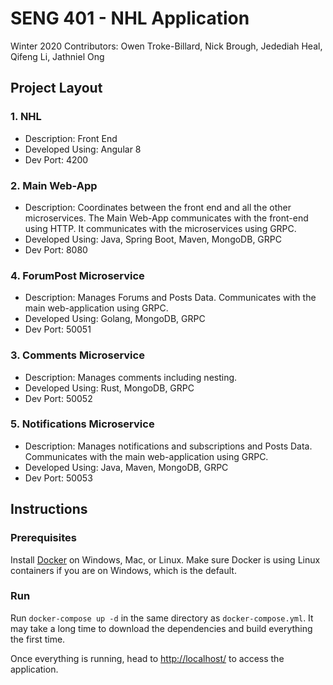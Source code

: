 # SENG 401 - NHL Application
Winter 2020
Contributors: Owen Troke-Billard, Nick Brough, Jedediah Heal, Qifeng Li,  Jathniel Ong  
## Project Layout
### 1. NHL
- Description: Front End
- Developed Using: Angular 8
- Dev Port: 4200
### 2. Main Web-App
- Description: Coordinates between the front end and all the other microservices. The Main Web-App communicates with the front-end using HTTP. It communicates with the microservices using GRPC.
- Developed Using: Java, Spring Boot, Maven, MongoDB, GRPC
- Dev Port: 8080
### 4. ForumPost Microservice
- Description: Manages Forums and Posts Data. Communicates with the main web-application using GRPC.
- Developed Using: Golang, MongoDB, GRPC
- Dev Port: 50051
### 3. Comments Microservice
- Description: Manages comments including nesting. 
- Developed Using: Rust, MongoDB, GRPC
- Dev Port: 50052
### 5. Notifications Microservice
- Description: Manages notifications and subscriptions and Posts Data. Communicates with the main web-application using GRPC.
- Developed Using: Java, Maven, MongoDB, GRPC
- Dev Port: 50053

## Instructions
### Prerequisites
Install [Docker](https://docs.docker.com/get-docker/) on Windows, Mac, or Linux. Make sure Docker is using Linux containers if you are on Windows, which is the default.
### Run
Run `docker-compose up -d` in the same directory as `docker-compose.yml`. It may take a long time to download the dependencies and build everything the first time.

Once everything is running, head to [http://localhost/](http://localhost/) to access the application.
